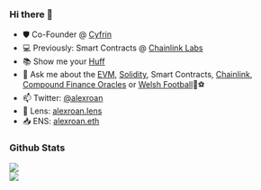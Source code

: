 ### Hi there 👋 

- 🛡️ Co-Founder @ [Cyfrin](https://www.cyfrin.io/)
- 💻 Previously: Smart Contracts @ [Chainlink Labs](https://chainlinklabs.com/)
- 📚 Show me your [Huff](https://github.com/huff-language)
- 💬 Ask me about the [EVM](https://ethereum.org/en/developers/docs/evm/), [Solidity](https://docs.soliditylang.org/), Smart Contracts, [Chainlink](https://chain.link), [Compound Finance Oracles](https://www.comp.xyz/t/oracle-infrastructure-chainlink-proposal/1272/78) or [Welsh Football](https://www.youtube.com/watch?v=emPhXdwhQoE)🏴󠁧󠁢󠁷󠁬󠁳󠁿⚽️
- 📫 Twitter: [@alexroan](https://twitter.com/alexroan)
- 🌱 Lens: [alexroan.lens](https://lenster.xyz/u/alexroan.lens)
- 📥 ENS: [alexroan.eth]()

### Github Stats

![](https://github-readme-stats.vercel.app/api?username=alexroan&theme=dark&hide_border=false&include_all_commits=false&count_private=false)<br/>
![](https://github-readme-streak-stats.herokuapp.com/?user=alexroan&theme=dark&hide_border=false)<br/>
